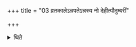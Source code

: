 +++
title = "03 व्रतकालेऽन्नपतेऽन्नस्य नो देहीत्यौदुम्बरीं"

+++

<details><summary>थिते</summary>

व्रतकालेऽन्नपतेऽन्नस्य नो देहीत्यौदुम्बरीं समिधं व्रते ऽक्त्वाभ्यादधाति ३
</details>
